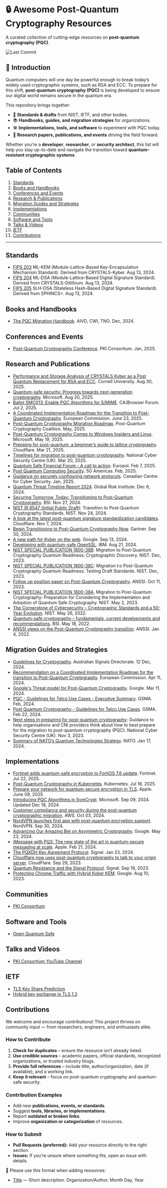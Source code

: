 # 🔒 Awesome Post-Quantum Cryptography Resources
A curated collection of cutting-edge resources on **post-quantum cryptography (PQC)**.

![Last Commit](https://img.shields.io/github/last-commit/bro256/Awesome-Post-Quantum-Cryptography-Resources?label=Last%20Updated)

## 📖 Introduction  
Quantum computers will one day be powerful enough to break today’s widely used cryptographic systems, such as RSA and ECC.
To prepare for this shift, **post-quantum cryptography (PQC)** is being developed to ensure our digital world remains secure in the quantum era.

This repository brings together:
- 📜 **Standards & drafts** from NIST, IETF, and other bodies.
- 📚 **Handbooks, guides, and migration strategies** for organizations.
- 🛠 **Implementations, tools, and software** to experiment with PQC today.
- 🔬 **Research papers, publications, and events** driving the field forward.

Whether you’re a **developer**, **researcher**, or **security architect**, this list will help you stay up-to-date and navigate the transition toward **quantum-resistant cryptographic systems**.


## Table of Contents
1. [Standards](#standards)
2. [Books and Handbooks](#books-and-handbooks)
3. [Conferences and Events](#conferences-and-events)
4. [Research & Publications](#research-and-publications)
5. [Migration Guides and Strategies](#migration-guides-and-strategies)
6. [Implementations](#implementations)
7. [Communities](#communities)
8. [Software and Tools](#software-and-tools)
9. [Talks & Videos](#talks-and-videos)
10. [IETF](#ietf)
11. [Contributions](#contributions)


---

## Standards
- [FIPS 203](https://nvlpubs.nist.gov/nistpubs/FIPS/NIST.FIPS.203.pdf) ML-KEM (Module-Lattice-Based Key-Encapsulation Mechanism Standard). Derived from CRYSTALS-Kyber. Aug 13, 2024.
- [FIPS 204](https://nvlpubs.nist.gov/nistpubs/FIPS/NIST.FIPS.204.pdf) ML-DSA (Module-Lattice-Based Digital Signature Standard). Derived from CRYSTALS-Dilithium. Aug 13, 2024.
- [FIPS 205](https://nvlpubs.nist.gov/nistpubs/FIPS/NIST.FIPS.205.pdf) SLH-DSA (Stateless Hash-Based Digital Signature Standard). Derived from SPHINCS+. Aug 13, 2024.

## Books and Handbooks
- [The PQC Migration Handbook](https://english.aivd.nl/publications/publications/2024/12/3/the-pqc-migration-handbook). AIVD, CWI, TNO. Dec, 2024.

## Conferences and Events
- [Post-Quantum Cryptography Conference](https://pkic.org/events/2025/pqc-conference-austin-us/). PKI Consortium. Jan, 2025.

## Research and Publications
- [Performance and Storage Analysis of CRYSTALS Kyber as a Post Quantum Replacement for RSA and ECC](https://arxiv.org/abs/2508.01694v1). Cornell University. Aug 30, 2025.
- [Quantum-safe security: Progress towards next-generation cryptography](https://www.microsoft.com/en-us/security/blog/2025/08/20/quantum-safe-security-progress-towards-next-generation-cryptography/). Microsoft. Aug 20, 2025.
- [Ballot SMC013: Enable PQC Algorithms for S/MIME](https://cabforum.org/2025/07/02/ballot-smc-013/). CA/Browser Forum. Jul 2, 2025.
- [A Coordinated Implementation Roadmap for the Transition to Post-Quantum Cryptography](https://digital-strategy.ec.europa.eu/en/library/coordinated-implementation-roadmap-transition-post-quantum-cryptography). European Commission. June 23, 2025.
- [Post-Quantum Cryptography Migration Roadmap](https://pqcc.org/wp-content/uploads/2025/05/PQC-Migration-Roadmap-PQCC-2.pdf). Post-Quantum Cryptography Coalition. May, 2025.
- [Post-Quantum Cryptography Comes to Windows Insiders and Linux](https://techcommunity.microsoft.com/blog/microsoft-security-blog/post-quantum-cryptography-comes-to-windows-insiders-and-linux/4413803). Microsoft. May 19, 2025.
- [Prepping for post-quantum: a beginner’s guide to lattice cryptography](https://blog.cloudflare.com/lattice-crypto-primer/). Cloudflare. Mar 21, 2025.
- [Timelines for migration to post-quantum cryptography](https://www.ncsc.gov.uk/guidance/pqc-migration-timelines). National Cyber Security Centre (UK). Mar 20, 2025.
- [Quantum Safe Financial Forum - A call to action](https://www.europol.europa.eu/cms/sites/default/files/documents/Quantum-safe-financial-forum-2025.pdf). Europol. Feb 7, 2025.
- [Post Quantum Computing Security](https://www.5gamericas.org/wp-content/uploads/2025/02/WP_PQCS-.pdf). 5G Americas. Feb, 2025.
- [Guidance on securely configuring network protocols](https://www.cyber.gc.ca/en/guidance/guidance-securely-configuring-network-protocols-itsp40062). Canadian Centre for Cyber Security. Jan, 2025.
- [Quantum Threat Timeline Report 2024](https://globalriskinstitute.org/publication/2024-quantum-threat-timeline-report/). Global Risk Institute. Dec 6, 2024.
- [Securing Tomorrow, Today: Transitioning to Post-Quantum Cryptography](https://www.bsi.bund.de/SharedDocs/Downloads/EN/BSI/Crypto/PQC-joint-statement.pdf?__blob=publicationFile&v=3). BSI. Nov 27, 2024.
- [NIST IR 8547 (Initial Public Draft)](https://csrc.nist.gov/pubs/ir/8547/ipd): Transition to Post-Quantum Cryptography Standards. NIST. Nov 24, 2024.
- [A look at the latest post-quantum signature standardization candidates](https://blog.cloudflare.com/another-look-at-pq-signatures/). Cloudflare. Nov 7, 2024.
- [Begin Transitioning to Post-Quantum Cryptography Now](https://www.gartner.com/en/articles/post-quantum-cryptography). Gartner. Sep 30, 2024.
- [A new path for Kyber on the web](https://security.googleblog.com/2024/09/a-new-path-for-kyber-on-web.html). Google. Sep 13, 2024.
- [Developing with quantum-safe OpenSSL](https://developer.ibm.com/tutorials/awb-quantum-safe-openssl/). IBM. Aug 21, 2024.
- [NIST SPECIAL PUBLICATION 1800-38B](https://www.nccoe.nist.gov/sites/default/files/2023-12/pqc-migration-nist-sp-1800-38b-preliminary-draft.pdf): Migration to Post-Quantum Cryptography Quantum Readiness: Cryptographic Discovery. NIST. Dec, 2023.
- [NIST SPECIAL PUBLICATION 1800-38C](https://www.nccoe.nist.gov/sites/default/files/2023-12/pqc-migration-nist-sp-1800-38c-preliminary-draft.pdf): Migration t:o Post-Quantum Cryptography Quantum Readiness: Testing Draft Standards. NIST. Dec, 2023.
- [Follow up position paper on Post-Quantum Cryptography](https://cyber.gouv.fr/en/publications/follow-position-paper-post-quantum-cryptography). ANSSI. Oct 11, 2023.
- [NIST SPECIAL PUBLICATION 1800-38A](https://www.nccoe.nist.gov/sites/default/files/2023-04/pqc-migration-nist-sp-1800-38a-preliminary-draft.pdf). Migration to Post-Quantum Cryptography: Preparation for Considering the Implementation and Adoption of Quantum Safe Cryptography. NIST. May 2, 2023.
- [The Cornerstone of Cybersecurity – Cryptographic Standards and a 50-Year Evolution](https://www.nist.gov/blogs/cybersecurity-insights/cornerstone-cybersecurity-cryptographic-standards-and-50-year-evolution). NIST. May 26, 2022.
- [Quantum-safe cryptography – fundamentals, current developments and recommendations](https://www.bsi.bund.de/SharedDocs/Downloads/EN/BSI/Publications/Brochure/quantum-safe-cryptography.pdf?__blob=publicationFile&v=6). BSI. May 18, 2022.
- [ANSSI views on the Post-Quantum Cryptography transition](https://cyber.gouv.fr/en/publications/anssi-views-post-quantum-cryptography-transition). ANSSI. Jan 4, 2022.

## Migration Guides and Strategies
- [Guidelines for Cryptography](https://www.cyber.gov.au/resources-business-and-government/essential-cyber-security/ism/cyber-security-guidelines/guidelines-cryptography). Australian Signals Directorate. 12 Dec, 2024.
- [Recommendation on a Coordinated Implementation Roadmap for the transition to Post-Quantum Cryptography](https://digital-strategy.ec.europa.eu/en/library/recommendation-coordinated-implementation-roadmap-transition-post-quantum-cryptography). European Commission. Apr 11, 2024.
- [Google's Threat model for Post-Quantum Cryptography](https://bughunters.google.com/blog/5108747984306176/google-s-threat-model-for-post-quantum-cryptography). Google. Mar 11, 2024.
- [PQC - Guidelines for Telco Use Cases - Executive Summary](https://www.gsma.com/newsroom/wp-content/uploads//PQC-Guidelines-for-Telco-Use-Cases-Executive-Summary.pdf). GSMA. Feb, 2024.
- [Post Quantum Cryptography - Guidelines for Telco Use Cases](https://www.gsma.com/newsroom/wp-content/uploads//PQ.03-Post-Quantum-Cryptography-Guidelines-for-Telecom-Use-v1.0.pdf). GSMA. Feb 22, 2024.
- [Next steps in preparing for post-quantum cryptography](https://www.ncsc.gov.uk/whitepaper/next-steps-preparing-for-post-quantum-cryptography): Guidance to help organisations and CNI providers think about how to best prepare for the migration to post-quantum cryptography (PQC). National Cyber Security Centre (UK). Nov 3, 2023.
- [Summary of NATO’s Quantum Technologies Strategy](https://www.nato.int/cps/en/natohq/official_texts_221777.htm). NATO. Jan 17, 2024.

## Implementations
- [Fortinet adds quantum-safe encryption to FortiOS 7.6 update](https://www.fortinet.com/corporate/about-us/newsroom/press-releases/2025/fortinet-advances-quantum-safe-security-to-guard-against-emerging-quantum-threats). Fortinet. Jul 22, 2025.
- [Post-Quantum Cryptography in Kubernetes](https://kubernetes.io/blog/2025/07/18/pqc-in-k8s/). Kubernetes. Jul 18, 2025.
- [Prepare your network for quantum-secure encryption in TLS](https://support.apple.com/en-us/122756). Apple. June 09, 2025.
- [Introducing PQC Algorithms in SymCrypt](https://techcommunity.microsoft.com/t5/security-compliance-and-identity/microsoft-s-quantum-resistant-cryptography-is-here/ba-p/4238780). Microsoft. Sep 09, 2024. Updated Dec 18, 2024.
- [Customer compliance and security during the post-quantum cryptographic migration](https://aws.amazon.com/blogs/security/customer-compliance-and-security-during-the-post-quantum-cryptographic-migration/). AWS. Oct 03, 2024.
- [NordVPN launches first app with post-quantum encryption support](https://nordvpn.com/blog/nordvpn-linux-post-quantum-encryption-support/). NordVPN. Sep 30, 2024.
- [Advancing Our Amazing Bet on Asymmetric Cryptography](https://blog.chromium.org/2024/05/advancing-our-amazing-bet-on-asymmetric.html). Google. May 23, 2024.
- [iMessage with PQ3: The new state of the art in quantum-secure messaging at scale](https://security.apple.com/blog/imessage-pq3/). Apple. Feb 21, 2024.
- [The PQXDH Key Agreement Protocol](https://signal.org/docs/specifications/pqxdh/pqxdh.pdf). Signal. Jan 23, 2024.
- [Cloudflare now uses post-quantum cryptography to talk to your origin server](https://blog.cloudflare.com/post-quantum-to-origins). CloudFlare. Sep 29, 2023.
- [Quantum Resistance and the Signal Protocol](https://signal.org/blog/pqxdh/). Signal. Sep 19, 2023.
- [Protecting Chrome Traffic with Hybrid Kyber KEM](https://blog.chromium.org/2023/08/protecting-chrome-traffic-with-hybrid.html). Google. Aug 10, 2023.

## Communities
- [PKI Consortium](https://pkic.org/)

## Software and Tools
 - [Open Quantum Safe](https://openquantumsafe.org/)

## Talks and Videos
- [PKI Consortium YouTube Channel ](https://youtube.com/@PKIConsortium/)

## IETF
- [TLS Key Share Prediction](https://datatracker.ietf.org/doc/draft-ietf-tls-key-share-prediction)
- [Hybrid key exchange in TLS 1.3](https://datatracker.ietf.org/doc/html/draft-ietf-tls-hybrid-design)
 
## Contributions

We welcome and encourage contributions!
This project thrives on community input — from researchers, engineers, and enthusiasts alike.

### How to Contribute
1. **Check for duplicates** – ensure the resource isn’t already listed.
2. **Use credible sources** – academic papers, official standards, recognized organizations, or trusted industry blogs.
3. **Provide full references** – include title, author/organization, date (if available), and a working link.
4. **Keep it relevant** – focus on post-quantum cryptography and quantum-safe security.

### Contribution Examples
- Add new **publications, events, or standards**.
- Suggest **tools, libraries, or implementations**.
- Report **outdated or broken links**.
- Improve **organization or categorization** of resources.

### How to Submit
- **Pull Requests (preferred):** Add your resource directly to the right section.
- **Issues:** If you’re unsure where something fits, open an issue with details.

📌 Please use this format when adding resources:
- [Title](URL) — Short description. Organization/Author. Month Day, Year.

